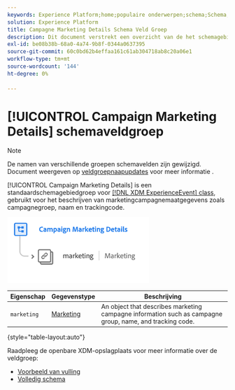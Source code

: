 ```yaml
---
keywords: Experience Platform;home;populaire onderwerpen;schema;Schema;XDM;ExperienceEvent;fields;schema's;Schema's;Schema-ontwerp;veldgroep;veldgroep;
solution: Experience Platform
title: Campagne Marketing Details Schema Veld Groep
description: Dit document verstrekt een overzicht van de het schemagebiedgroep van de Details van de Marketing van de Campagne.
exl-id: be08b38b-68a0-4a74-9b8f-0344a0637395
source-git-commit: 60c0bd62b4effaa161c61ab304718ab8c20a06e1
workflow-type: tm+mt
source-wordcount: '144'
ht-degree: 0%

---
```


# [!UICONTROL Campaign Marketing Details] schemaveldgroep

>[!NOTE]
>
>De namen van verschillende groepen schemavelden zijn gewijzigd. Document weergeven op [veldgroepnaapupdates](../name-updates.md) voor meer informatie .

[!UICONTROL Campaign Marketing Details] is een standaardschemagebiedgroep voor [[!DNL XDM ExperienceEvent] class](../../classes/experienceevent.md), gebruikt voor het beschrijven van marketingcampagnemaatgegevens zoals campagnegroep, naam en trackingcode.

![](../../images/field-groups/campaign-marketing-details.png)

| Eigenschap | Gegevenstype | Beschrijving |
| --- | --- | --- |
| `marketing` | [Marketing](../../data-types/marketing.md) | An object that describes marketing campagne information such as campagne group, name, and tracking code. |

{style=&quot;table-layout:auto&quot;}

Raadpleeg de openbare XDM-opslagplaats voor meer informatie over de veldgroep:

* [Voorbeeld van vulling](https://github.com/adobe/xdm/blob/master/components/fieldgroups/experience-event/experienceevent-marketing.example.1.json)
* [Volledig schema](https://github.com/adobe/xdm/blob/master/components/fieldgroups/experience-event/experienceevent-marketing.schema.json)
